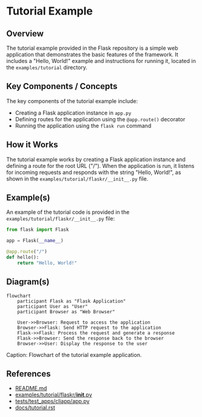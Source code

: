 # Tutorial Example
## Overview
The tutorial example provided in the Flask repository is a simple web application that demonstrates the basic features of the framework. It includes a "Hello, World!" example and instructions for running it, located in the `examples/tutorial` directory.

## Key Components / Concepts
The key components of the tutorial example include:
* Creating a Flask application instance in `app.py`
* Defining routes for the application using the `@app.route()` decorator
* Running the application using the `flask run` command

## How it Works
The tutorial example works by creating a Flask application instance and defining a route for the root URL ("/"). When the application is run, it listens for incoming requests and responds with the string "Hello, World!", as shown in the `examples/tutorial/flaskr/__init__.py` file.

## Example(s)
An example of the tutorial code is provided in the `examples/tutorial/flaskr/__init__.py` file:
```python
from flask import Flask

app = Flask(__name__)

@app.route("/")
def hello():
    return "Hello, World!"
```

## Diagram(s)
```mermaid
flowchart
    participant Flask as "Flask Application"
    participant User as "User"
    participant Browser as "Web Browser"

    User->>Browser: Request to access the application
    Browser->>Flask: Send HTTP request to the application
    Flask->>Flask: Process the request and generate a response
    Flask->>Browser: Send the response back to the browser
    Browser->>User: Display the response to the user
```
Caption: Flowchart of the tutorial example application.

## References
* [README.md](README.md)
* [examples/tutorial/flaskr/__init__.py](examples/tutorial/flaskr/__init__.py)
* [tests/test_apps/cliapp/app.py](tests/test_apps/cliapp/app.py)
* [docs/tutorial.rst](docs/tutorial.rst)